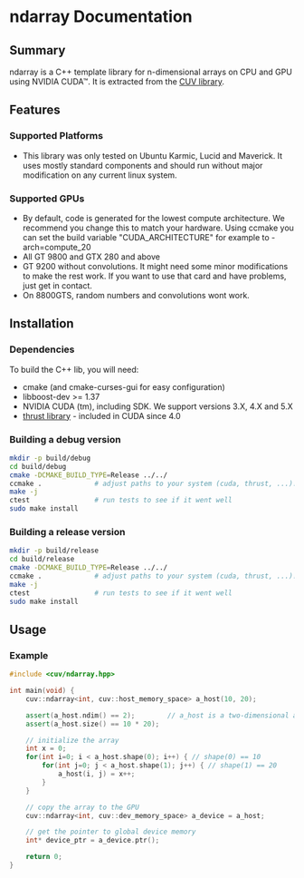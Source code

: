 ndarray Documentation
=====================

Summary
-------

ndarray is a C++ template library for n-dimensional arrays on CPU and GPU using NVIDIA CUDA™. It is extracted from the [CUV library][cuv].

Features
--------

### Supported Platforms ###

  - This library was only tested on Ubuntu Karmic, Lucid and Maverick. It uses
    mostly standard components and should run without major
    modification on any current linux system.

### Supported GPUs ###

  - By default, code is generated for the lowest compute architecture. We
    recommend you change this to match your hardware. Using ccmake you can set
    the build variable "CUDA_ARCHITECTURE" for example to -arch=compute_20
  - All GT 9800 and GTX 280 and above
  - GT 9200 without convolutions. It might need some minor modifications to
    make the rest work. If you want to use that card and have problems, just
    get in contact.
  - On 8800GTS, random numbers and convolutions wont work.


Installation
------------

### Dependencies ###

To build the C++ lib, you will need:

  - cmake (and cmake-curses-gui for easy configuration)
  - libboost-dev >= 1.37
  - NVIDIA CUDA (tm), including SDK. We support versions 3.X, 4.X and 5.X
  - [thrust library][thrust] - included in CUDA since 4.0


### Building a debug version ###

```bash
mkdir -p build/debug
cd build/debug
cmake -DCMAKE_BUILD_TYPE=Release ../../
ccmake .             # adjust paths to your system (cuda, thrust, ...)!
make -j
ctest                # run tests to see if it went well
sudo make install
```

### Building a release version ###

```bash
mkdir -p build/release
cd build/release
cmake -DCMAKE_BUILD_TYPE=Release ../../
ccmake .             # adjust paths to your system (cuda, thrust, ...)!
make -j
ctest                # run tests to see if it went well
sudo make install
```

Usage
-----

### Example ###

```c++
#include <cuv/ndarray.hpp>

int main(void) {
	cuv::ndarray<int, cuv::host_memory_space> a_host(10, 20);

	assert(a_host.ndim() == 2);        // a_host is a two-dimensional array
	assert(a_host.size() == 10 * 20);

	// initialize the array
	int x = 0;
	for(int i=0; i < a_host.shape(0); i++) { // shape(0) == 10
		for(int j=0; j < a_host.shape(1); j++) { // shape(1) == 20
			a_host(i, j) = x++;
		}
	}

	// copy the array to the GPU
	cuv::ndarray<int, cuv::dev_memory_space> a_device = a_host;

	// get the pointer to global device memory
	int* device_ptr = a_device.ptr();

	return 0;
}
```

[thrust]: http://code.google.com/p/thrust/
[cuv]: https://github.com/deeplearningais/CUV
